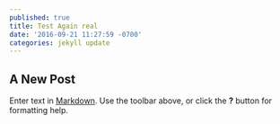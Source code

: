 ```yaml
---
published: true
title: Test Again real
date: '2016-09-21 11:27:59 -0700'
categories: jekyll update
---
```

## A New Post

Enter text in [Markdown](http://daringfireball.net/projects/markdown/). Use the toolbar above, or click the **?** button for formatting help.
